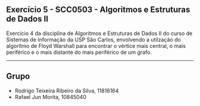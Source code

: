## Exercício 5 - SCC0503 - Algoritmos e Estruturas de Dados II

Exercício 4 da disciplina de Algoritmos e Estruturas de Dados II do curso de Sistemas de Informação da USP São Carlos, envolvendo a utilzação do algorítmo de Floyd Warshall para encontrar o vértice mais central, o mais periférico e o mais distante do mais periférico de um grafo.

---

## Grupo
- Rodrigo Teixeira Ribeiro da Silva, 11816164
- Rafael Jun Morita, 10845040
